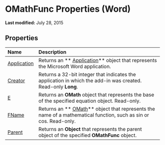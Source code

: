 
# OMathFunc Properties (Word)

 **Last modified:** July 28, 2015


## Properties



|**Name**|**Description**|
|:-----|:-----|
| [Application](f2ce5272-74cc-6c08-27fe-0c6b91ef0b7b.md)|Returns an  ** [Application](d1cf6f8f-4e88-bf01-93b4-90a83f79cb44.md)** object that represents the Microsoft Word application.|
| [Creator](a2f0358b-110f-c731-c947-536d69f0d92d.md)|Returns a 32-bit integer that indicates the application in which the add-in was created. Read-only  **Long**.|
| [E](966a7c75-0f52-8e93-a867-d0853840ca0f.md)|Returns an  **OMath** object that represents the base of the specified equation object. Read-only.|
| [FName](1ebf11b5-37e9-4ee4-8c97-faf04d7d4624.md)|Returns an  ** [OMath](82f2f81b-e2d5-140f-bdcc-8b52b821b24d.md)** object that represents the name of a mathematical function, such as sin or cos. Read-only.|
| [Parent](3be9fae4-1ac0-91dc-a2a0-d8d25f624461.md)|Returns an  **Object** that represents the parent object of the specified **OMathFunc** object.|
